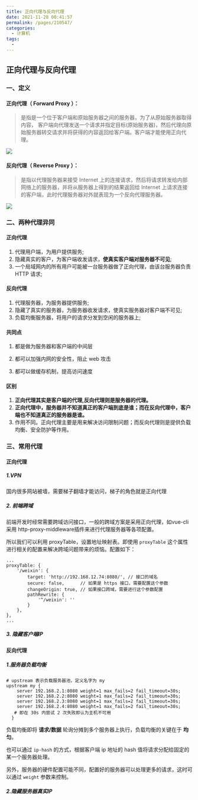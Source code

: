 ```yaml
---
title: 正向代理与反向代理
date: 2021-11-28 00:41:57
permalink: /pages/210547/
categories:
  - 计算机
tags:
  - 
---
```


## 正向代理与反向代理

### 一、定义

#### 正向代理（ Forward Proxy ）：

> 是指是一个位于客户端和原始服务器之间的服务器，为了从原始服务器取得内容， 客户端向代理发送一个请求并指定目标(原始服务器)，然后代理向原始服务器转交请求并将获得的内容返回给客户端。客户端才能使用正向代理。

![](https://gcy-1306312261.cos.ap-chengdu.myqcloud.com/blog/20220210105818.png)

#### 反向代理（ Reverse Proxy ）：

> 是指以代理服务器来接受 Internet 上的连接请求，然后将请求转发给内部网络上的服务器，并将从服务器上得到的结果返回给 Internet 上请求连接的客户端，此时代理服务器对外就表现为一个反向代理服务器。

![](https://gcy-1306312261.cos.ap-chengdu.myqcloud.com/blog/20220210105901.png)





### 二、两种代理异同

#### 正向代理

1. 代理用户端，为用户提供服务;
2. 隐藏真实的客户，为客户端收发请求，**使真实客户端对服务器不可见**;
3. 一个局域网内的所有用户可能被一台服务器做了正向代理，由该台服务器负责 HTTP 请求;

#### 反向代理

1. 代理服务器，为服务器提供服务;
2. 隐藏了真实的服务器，为服务器收发请求，使真实服务器对客户端不可见;
3. 负载均衡服务器，将用户的请求分发到空闲的服务器上;

#### 共同点

1. 都是做为服务器和客户端的中间层

2. 都可以加强内网的安全性，阻止 web 攻击

3. 都可以做缓存机制，提高访问速度

   

#### 区别

1. **正向代理其实是客户端的代理,反向代理则是服务器的代理。**
2. **正向代理中，服务器并不知道真正的客户端到底是谁；而在反向代理中，客户端也不知道真正的服务器是谁。**
3. 作用不同。正向代理主要是用来解决访问限制问题；而反向代理则是提供负载均衡、安全防护等作用。




### 三、常用代理

#### 正向代理

##### 1.VPN

国内很多网站被墙，需要梯子翻墙才能访问，梯子的角色就是正向代理

##### 2. 前端跨域

前端开发时经常需要跨域访问接口，一般的跨域方案是采用正向代理，如vue-cli 采用 http-proxy-middleware插件来进行代理服务器等各项配置。

所以我们可以利用 proxyTable，设置地址映射表。即使用 `proxyTable` 这个属性进行相关的配置来解决跨域问题带来的烦恼。配置如下：

```
...
proxyTable: {
    '/weixin': {
        target: 'http://192.168.12.74:8080/', // 接口的域名
        secure: false,      // 如果是 https 接口，需要配置这个参数
        changeOrigin: true, // 如果接口跨域，需要进行这个参数配置
        pathRewrite: {
            '^/weixin': ''
        }
    },
},
...
```

##### 3. 隐藏客户端IP


#### 反向代理

##### 1.服务器负载均衡

```
# upstream 表示负载服务器池，定义名字为 my
upstream my {
    server 192.168.2.1:8080 weight=1 max_fails=2 fail_timeout=30s;
    server 192.168.2.2:8080 weight=1 max_fails=2 fail_timeout=30s;
    server 192.168.2.3:8080 weight=1 max_fails=2 fail_timeout=30s;
    server 192.168.2.4:8080 weight=1 max_fails=2 fail_timeout=30s;
   # 即在 30s 内尝试 2 次失败即认为主机不可用
  }
```

负载均衡即将 **请求/数据** 轮询分摊到多个服务器上执行，负载均衡的关键在于 **均匀**。

也可以通过 `ip-hash` 的方式，根据客户端 ip 地址的 hash 值将请求分配给固定的某一个服务器处理。

另外，服务器的硬件配置可能不同，配置好的服务器可以处理更多的请求，这时可以通过 `weight` 参数来控制。

##### 2.隐藏服务器真实IP
